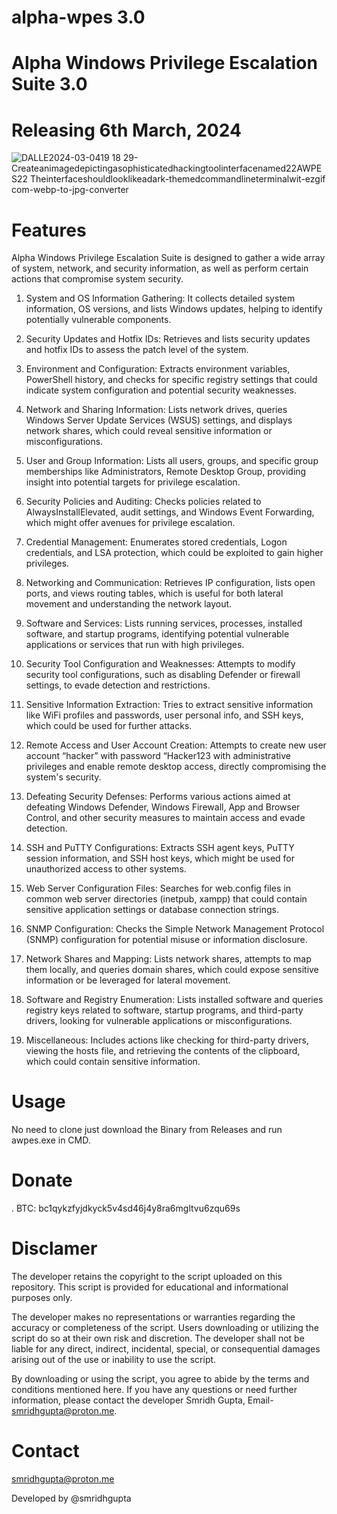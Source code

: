 # alpha-wpes 3.0

# Alpha Windows Privilege Escalation Suite 3.0

# Releasing 6th March, 2024

![DALLE2024-03-0419 18 29-Createanimagedepictingasophisticatedhackingtoolinterfacenamed22AWPES22 Theinterfaceshouldlooklikeadark-themedcommandlineterminalwit-ezgif com-webp-to-jpg-converter](https://github.com/smridhgupta/alpha-wpes/assets/106184548/0e9b1dfb-fdcb-4121-8ea6-9942d9e5dfd4)


# Features

Alpha Windows Privilege Escalation Suite is designed to gather a wide array of system, network, and security information, as well as perform certain actions that compromise system security. 

1. System and OS Information Gathering: It collects detailed system information, OS versions, and lists Windows updates, helping to identify potentially vulnerable components.

2. Security Updates and Hotfix IDs: Retrieves and lists security updates and hotfix IDs to assess the patch level of the system.

3. Environment and Configuration: Extracts environment variables, PowerShell history, and checks for specific registry settings that could indicate system configuration and potential security weaknesses.

4. Network and Sharing Information: Lists network drives, queries Windows Server Update Services (WSUS) settings, and displays network shares, which could reveal sensitive information or misconfigurations.

5. User and Group Information: Lists all users, groups, and specific group memberships like Administrators, Remote Desktop Group, providing insight into potential targets for privilege escalation.

6. Security Policies and Auditing: Checks policies related to AlwaysInstallElevated, audit settings, and Windows Event Forwarding, which might offer avenues for privilege escalation.

7. Credential Management: Enumerates stored credentials, Logon credentials, and LSA protection, which could be exploited to gain higher privileges.

8. Networking and Communication: Retrieves IP configuration, lists open ports, and views routing tables, which is useful for both lateral movement and understanding the network layout.

9. Software and Services: Lists running services, processes, installed software, and startup programs, identifying potential vulnerable applications or services that run with high privileges.

10. Security Tool Configuration and Weaknesses: Attempts to modify security tool configurations, such as disabling Defender or firewall settings, to evade detection and restrictions.

11. Sensitive Information Extraction: Tries to extract sensitive information like WiFi profiles and passwords, user personal info, and SSH keys, which could be used for further attacks.

12. Remote Access and User Account Creation: Attempts to create new user account “hacker” with password “Hacker123 with administrative privileges and enable remote desktop access, directly compromising the system's security.

13. Defeating Security Defenses: Performs various actions aimed at defeating Windows Defender, Windows Firewall, App and Browser Control, and other security measures to maintain access and evade detection.

14. SSH and PuTTY Configurations: Extracts SSH agent keys, PuTTY session information, and SSH host keys, which might be used for unauthorized access to other systems.

15. Web Server Configuration Files: Searches for web.config files in common web server directories (inetpub, xampp) that could contain sensitive application settings or database connection strings.

16. SNMP Configuration: Checks the Simple Network Management Protocol (SNMP) configuration for potential misuse or information disclosure.

17. Network Shares and Mapping: Lists network shares, attempts to map them locally, and queries domain shares, which could expose sensitive information or be leveraged for lateral movement.

18. Software and Registry Enumeration: Lists installed software and queries registry keys related to software, startup programs, and third-party drivers, looking for vulnerable applications or misconfigurations.

19. Miscellaneous: Includes actions like checking for third-party drivers, viewing the hosts file, and retrieving the contents of the clipboard, which could contain sensitive information.


# Usage

No need to clone just download the Binary from Releases and run awpes.exe in CMD.

# Donate

. BTC: bc1qykzfyjdkyck5v4sd46j4y8ra6mgltvu6zqu69s

# Disclamer

The developer retains the copyright to the script uploaded on this repository. This script is provided for educational and informational purposes only.

The developer makes no representations or warranties regarding the accuracy or completeness of the script. Users downloading or utilizing the script do so at their own risk and discretion. The developer shall not be liable for any direct, indirect, incidental, special, or consequential damages arising out of the use or inability to use the script.

By downloading or using the script, you agree to abide by the terms and conditions mentioned here. If you have any questions or need further information, please contact the developer Smridh Gupta, Email- smridhgupta@proton.me.

# Contact
smridhgupta@proton.me

Developed by @smridhgupta
